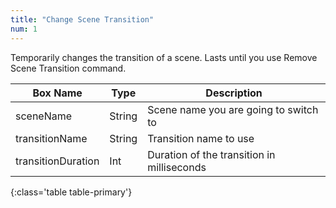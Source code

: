 ```yaml
---
title: "Change Scene Transition"
num: 1
---
```


Temporarily changes the transition of a scene. Lasts until you use Remove Scene Transition command.

| Box Name | Type | Description | 
|-------|--------|--------
|sceneName|	String	|Scene name you are going to switch to
|transitionName	|String	|Transition name to use
|transitionDuration	|Int|	Duration of the transition in milliseconds
{:class='table table-primary'}









